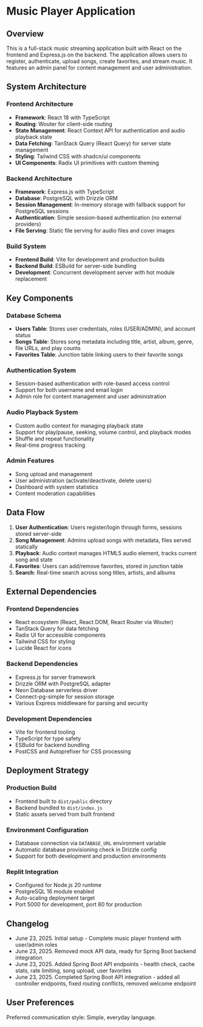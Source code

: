 # Music Player Application

## Overview

This is a full-stack music streaming application built with React on the frontend and Express.js on the backend. The application allows users to register, authenticate, upload songs, create favorites, and stream music. It features an admin panel for content management and user administration.

## System Architecture

### Frontend Architecture
- **Framework**: React 18 with TypeScript
- **Routing**: Wouter for client-side routing
- **State Management**: React Context API for authentication and audio playback state
- **Data Fetching**: TanStack Query (React Query) for server state management
- **Styling**: Tailwind CSS with shadcn/ui components
- **UI Components**: Radix UI primitives with custom theming

### Backend Architecture
- **Framework**: Express.js with TypeScript
- **Database**: PostgreSQL with Drizzle ORM
- **Session Management**: In-memory storage with fallback support for PostgreSQL sessions
- **Authentication**: Simple session-based authentication (no external providers)
- **File Serving**: Static file serving for audio files and cover images

### Build System
- **Frontend Build**: Vite for development and production builds
- **Backend Build**: ESBuild for server-side bundling
- **Development**: Concurrent development server with hot module replacement

## Key Components

### Database Schema
- **Users Table**: Stores user credentials, roles (USER/ADMIN), and account status
- **Songs Table**: Stores song metadata including title, artist, album, genre, file URLs, and play counts
- **Favorites Table**: Junction table linking users to their favorite songs

### Authentication System
- Session-based authentication with role-based access control
- Support for both username and email login
- Admin role for content management and user administration

### Audio Playback System
- Custom audio context for managing playback state
- Support for play/pause, seeking, volume control, and playback modes
- Shuffle and repeat functionality
- Real-time progress tracking

### Admin Features
- Song upload and management
- User administration (activate/deactivate, delete users)
- Dashboard with system statistics
- Content moderation capabilities

## Data Flow

1. **User Authentication**: Users register/login through forms, sessions stored server-side
2. **Song Management**: Admins upload songs with metadata, files served statically
3. **Playback**: Audio context manages HTML5 audio element, tracks current song and state
4. **Favorites**: Users can add/remove favorites, stored in junction table
5. **Search**: Real-time search across song titles, artists, and albums

## External Dependencies

### Frontend Dependencies
- React ecosystem (React, React DOM, React Router via Wouter)
- TanStack Query for data fetching
- Radix UI for accessible components
- Tailwind CSS for styling
- Lucide React for icons

### Backend Dependencies
- Express.js for server framework
- Drizzle ORM with PostgreSQL adapter
- Neon Database serverless driver
- Connect-pg-simple for session storage
- Various Express middleware for parsing and security

### Development Dependencies
- Vite for frontend tooling
- TypeScript for type safety
- ESBuild for backend bundling
- PostCSS and Autoprefixer for CSS processing

## Deployment Strategy

### Production Build
- Frontend built to `dist/public` directory
- Backend bundled to `dist/index.js`
- Static assets served from built frontend

### Environment Configuration
- Database connection via `DATABASE_URL` environment variable
- Automatic database provisioning check in Drizzle config
- Support for both development and production environments

### Replit Integration
- Configured for Node.js 20 runtime
- PostgreSQL 16 module enabled
- Auto-scaling deployment target
- Port 5000 for development, port 80 for production

## Changelog
- June 23, 2025. Initial setup - Complete music player frontend with user/admin roles
- June 23, 2025. Removed mock API data, ready for Spring Boot backend integration
- June 23, 2025. Added Spring Boot API endpoints - health check, cache stats, rate limiting, song upload, user favorites
- June 23, 2025. Completed Spring Boot API integration - added all controller endpoints, fixed routing conflicts, removed welcome endpoint

## User Preferences

Preferred communication style: Simple, everyday language.